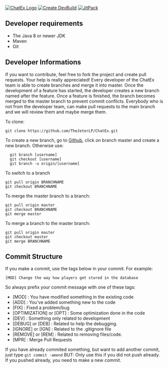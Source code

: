 [![ChatEx Logo](https://github.com/TheJeterLP/ChatEx/blob/master/logo.png?raw=true)](https://www.spigotmc.org/resources/chatex-continued.71041/)
[![Create DevBuild](https://github.com/TheJeterLP/ChatEx/actions/workflows/create-devbuild.yml/badge.svg)](https://github.com/TheJeterLP/ChatEx/actions)
[![JitPack](https://jitpack.io/v/TheJeterLP/ChatEx.svg)](https://jitpack.io/#TheJeterLP/ChatEx)

Developer requirements
------------

* The Java 8 or newer JDK
* Maven
* Git 

Developer Informations
------------
If you want to contribute, feel free to fork the project and create pull requests. Your help is really appreciated!
Every developer of the ChatEx team is able to create branches and merge it into master. Once the development of a feature has started, the developer creates a new branch named after the feature. Once a feature is finished, the branch becomes merged to the master branch to prevent commit conflicts.
Everybody who is not from the developer team, can make pull requests to the main branch and we will review them and maybe merge them.

To clone: 

```
git clone https://github.com/TheJeterLP/ChatEx.git
```

To create a new branch, go to [Github](https://github.com/TheJeterLP/ChatEx), click on branch master and create a new branch.
Otherwise use:
```
  git branch [username]
  git checkout [username]
  git branch -u origin/[username]
```
To switch to a branch
````
git pull origin BRANCHNAME
git checkout BRANCHNAME
````

To merge the master branch to a branch:
```
git pull origin master
git checkout BRANCHNAME
git merge master
```

To merge a branch to the master branch:
```
git pull origin master
git checkout master
git merge BRANCHNAME
```

Commit  Structure
------------
If you make a commit, use the tags below in your commit. For example:
```
[MOD] Change the way how players get stored in the database
```

So always prefix your commit message with one of these tags:

* [MOD] : You have modified something in the existing code
* [ADD] : You've added something new to the code
* [FIX] : Fixed a problem/bug
* [OPTIMIZATION] or [OPT] : Some optimization done in the code
* [DEV] : Something only related to development
* [DEBUG] or [DEB] : Related to help the debugging.
* [IGNORE] or [IGN] : Related to the .gitignore file
* [REMOVE] or [REM] : Related to removing files/code.
* [MPR] : Merge Pull Requests

If you have already commited something, but want to add another commit, 
just type ```git commit -amend```
BUT: Only use this if you did not push already. If you pushed already, you need to make a new commit.
